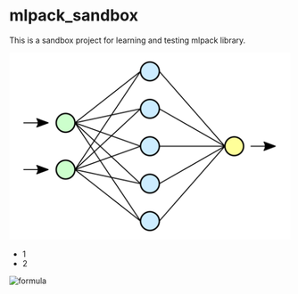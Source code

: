 # mlpack_sandbox
 This is a sandbox project for learning and testing mlpack library. 
 
![model](/Neural_network.svg)

<ul>
    <li>1</li>
    <li>2</li>
</ul>

![formula](https://render.githubusercontent.com/render/math?math=\N\Z\R\Q\C)
